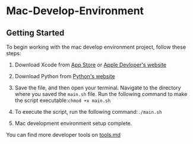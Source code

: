 # Mac-Develop-Environment

## Getting Started

To begin working with the mac develop environment project, follow these steps:

1. Download Xcode  from [App Store](https://apps.apple.com/app/xcode/id497799835?l=en-GB&mt=12) or [Apple Devloper's website](https://developer.apple.com/xcode/resources/)

2. Download Python from [Python's website](https://www.python.org/downloads/)

3. Save the file, and then open your terminal. Navigate to the directory where you saved the `main.sh` file. Run the following command to make the script executable:`chmod +x main.sh`

4. To execute the script, run the following command:`./main.sh`

5. Mac development environment setup complete.

You can find more developer tools on [tools.md](tools.md)
